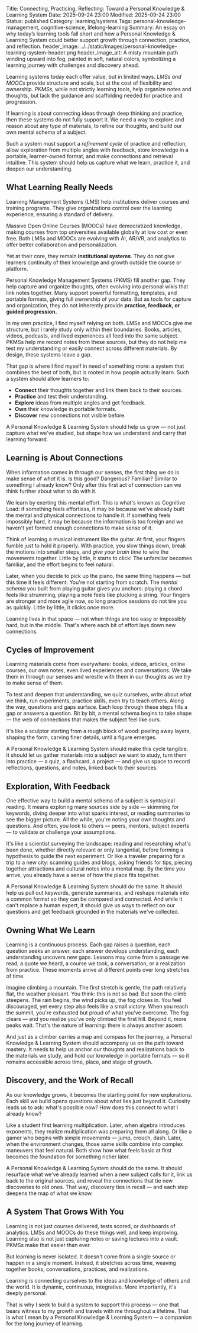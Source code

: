 Title: Connecting, Practicing, Reflecting: Toward a Personal Knowledge & Learning System
Date:  2025-09-24 23:00
Modified:  2025-09-24 23:00
Status: published
Category: learning/systems
Tags: personal-knowledge-management, cognitive-science, lifelong-learning
Summary: An essay on why today’s learning tools fall short and how a Personal Knowledge & Learning System could better support growth through connection, practice, and reflection.
header_image: ../../static/images/personal-knowledge-learning-system-header.png
header_image_alt: A misty mountain path winding upward into fog, painted in soft, natural colors, symbolizing a learning journey with challenges and discovery ahead.


Learning systems today each offer value, but in limited ways. *LMSs and MOOCs* provide structure and scale, but at the cost of flexibility and ownership. *PKMSs*, while not strictly learning tools, help organize notes and thoughts, but lack the guidance and scaffolding needed for practice and progression.

If learning is about connecting ideas through deep thinking and practice, then these systems do not fully support it. We need a way to explore and reason about any type of materials, to refine our thoughts, and build our own mental schema of a subject.

Such a system must support a *refinement cycle* of practice and reflection, allow exploration from multiple angles with feedback, store knowledge in a portable, learner-owned format, and make connections and retrieval intuitive. This system should help us capture what we learn, practice it, and deepen our understanding.


## What Learning Really Needs

Learning Management Systems (LMS) help institutions deliver courses and training programs. They give organizations control over the learning experience, ensuring a standard of delivery.

Massive Open Online Courses (MOOCs) have democratized knowledge, making courses from top universities available globally at low cost or even free. Both LMSs and MOOCs are evolving with AI, AR/VR, and analytics to offer better collaboration and personalization.

Yet at their core, they remain **institutional systems**. They do not give learners continuity of their knowledge and growth outside the course or platform.

Personal Knowledge Management Systems (PKMS) fill another gap. They help capture and organize thoughts, often evolving into personal wikis that link notes together. Many support powerful formatting, templates, and portable formats, giving full ownership of your data. But as tools for capture and organization, they do not inherently provide **practice, feedback, or guided progression.**

In my own practice, I find myself relying on both. LMSs and MOOCs give me structure, but I rarely study only within their boundaries. Books, articles, videos, podcasts, and lived experiences all feed into the same subject. PKMSs help me record notes from these sources, but they do not help me test my understanding or easily connect across different materials. By design, these systems leave a gap.

That gap is where I find myself in need of something more: a system that combines the best of both, but is rooted in how people actually learn. Such a system should allow learners to:

- **Connect** their thoughts together and link them back to their sources.
- **Practice** and test their understanding.
- **Explore** ideas from multiple angles and get feedback.
- **Own** their knowledge in portable formats.
- **Discover** new connections not visible before.

A Personal Knowledge & Learning System should help us grow — not just capture what we've studied, but shape how we understand and carry that learning forward.


## Learning is About Connections

When information comes in through our senses, the first thing we do is make sense of _what_ it is. Is this good? Dangerous? Familiar? Similar to something I already know? Only after this first act of connection can we think further about what to do with it.

We learn by exerting this mental effort. This is what's known as Cognitive Load: if something feels effortless, it may be because we've already built the mental and physical connections to handle it. If something feels impossibly hard, it may be because the information is too foreign and we haven't yet formed enough connections to make sense of it.

Think of learning a musical instrument like the guitar. At first, your fingers fumble just to hold it properly. With practice, you slow things down, break the motions into smaller steps, and *give your brain time* to wire the movements together. Little by little, it starts to click! The unfamiliar becomes familiar, and the effort begins to feel natural.

Later, when you decide to pick up the piano, the same thing happens — but this time it feels different. You're not starting from scratch. The *mental schema* you built from playing guitar gives you anchors: playing a chord feels like strumming, playing a note feels like plucking a string. Your fingers are stronger and more agile now, so long practice sessions do not tire you as quickly. Little by little, it clicks once more.

Learning lives in that space — not when things are too easy or impossibly hard, but in the middle. That's where each bit of effort lays down new connections.


## Cycles of Improvement

Learning materials come from everywhere: books, videos, articles, online courses, our own notes, even lived experiences and conversations. We take them in through our senses and wrestle with them in our thoughts as we try to make sense of them.

To test and deepen that understanding, we quiz ourselves, write about what we think, run experiments, practice skills, even try to teach others. Along the way, questions and gaps surface. Each loop through these steps fills a gap or answers a question. Bit by bit, a mental schema begins to take shape — the web of connections that makes the subject feel like ours.

It's like a sculptor starting from a rough block of wood: peeling away layers, shaping the form, carving finer details, until a figure emerges.

A Personal Knowledge & Learning System should make this cycle tangible. It should let us gather materials into a subject we want to study, turn them into practice — a quiz, a flashcard, a project — and give us space to record reflections, questions, and notes, linked back to their sources.


## Exploration, With Feedback

One effective way to build a mental schema of a subject is syntopical reading. It means exploring many sources side by side — skimming for keywords, diving deeper into what sparks interest, or reading summaries to see the bigger picture. All the while, you're noting your own thoughts and questions. And often, you look to others — peers, mentors, subject experts — to validate or challenge your assumptions.

It's like a scientist surveying the landscape: reading and researching what's been done, whether directly relevant or only tangential, before forming a hypothesis to guide the next experiment. Or like a traveler preparing for a trip to a new city: scanning guides and blogs, asking friends for tips, piecing together attractions and cultural notes into a mental map. By the time you arrive, you already have a sense of how the place fits together.

A Personal Knowledge & Learning System should do the same. It should help us pull out keywords, generate summaries, and reshape materials into a common format so they can be compared and connected. And while it can't replace a human expert, it should give us ways to reflect on our questions and get feedback grounded in the materials we've collected.


## Owning What We Learn

Learning is a continuous process. Each gap raises a question, each question seeks an answer, each answer develops understanding, each understanding uncovers new gaps. Lessons may come from a passage we read, a quote we heard, a course we took, a conversation, or a realization from practice. These moments arrive at different points over long stretches of time.

Imagine climbing a mountain. The first stretch is gentle, the path relatively flat, the weather pleasant. You think: this is not so bad. But soon the climb steepens. The rain begins, the wind picks up, the fog closes in. You feel discouraged, yet every step also feels like a small victory. When you reach the summit, you're exhausted but proud of what you've overcome. The fog clears — and you realize you've only climbed the first hill. Beyond it, more peaks wait. That's the nature of learning: there is always another ascent.

And just as a climber carries a map and compass for the journey, a Personal Knowledge & Learning System should accompany us on the path toward mastery. It needs to help us anchor our thoughts and realizations back to the materials we study, and hold our knowledge in portable formats — so it remains accessible across time, place, and stage of growth.


## Discovery, and the Work of Recall

As our knowledge grows, it becomes the starting point for new explorations. Each skill we build opens questions about what lies just beyond it. Curiosity leads us to ask: what's possible now? How does this connect to what I already know?

Like a student first learning multiplication. Later, when algebra introduces exponents, they realize multiplication was preparing them all along. Or like a gamer who begins with simple movements — jump, crouch, dash. Later, when the environment changes, those same skills combine into complex maneuvers that feel natural. Both show how what feels basic at first becomes the foundation for something richer later.

A Personal Knowledge & Learning System should do the same. It should resurface what we've already learned when a new subject calls for it, link us back to the original sources, and reveal the connections that tie new discoveries to old ones. That way, discovery ties in recall — and each step deepens the map of what we know.


## A System That Grows With You

Learning is not just courses delivered, tests scored, or dashboards of analytics. LMSs and MOOCs do these things well, and keep improving. Learning also is not just capturing notes or saving lectures into a vault. PKMSs make that easier than ever.

But learning is never isolated. It doesn't come from a single source or happen in a single moment. Instead, it stretches across time, weaving together books, conversations, practices, and realizations.

Learning is connecting ourselves to the ideas and knowledge of others and the world. It is dynamic, continuous, integrative. More importantly, it's deeply personal.
 
That is why I seek to build a system to support this process — one that bears witness to my growth and travels with me throughout a lifetime. That is what I mean by a Personal Knowledge & Learning System — a companion for the long journey of learning.

